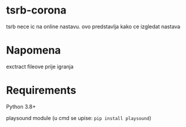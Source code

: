 # tsrb-corona
tsrb nece ic na online nastavu. ovo predstavlja kako ce izgledat nastava

# Napomena
exctract fileove prije igranja

# Requirements
Python 3.8+

playsound module (u cmd se upise: `pip install playsound`)
